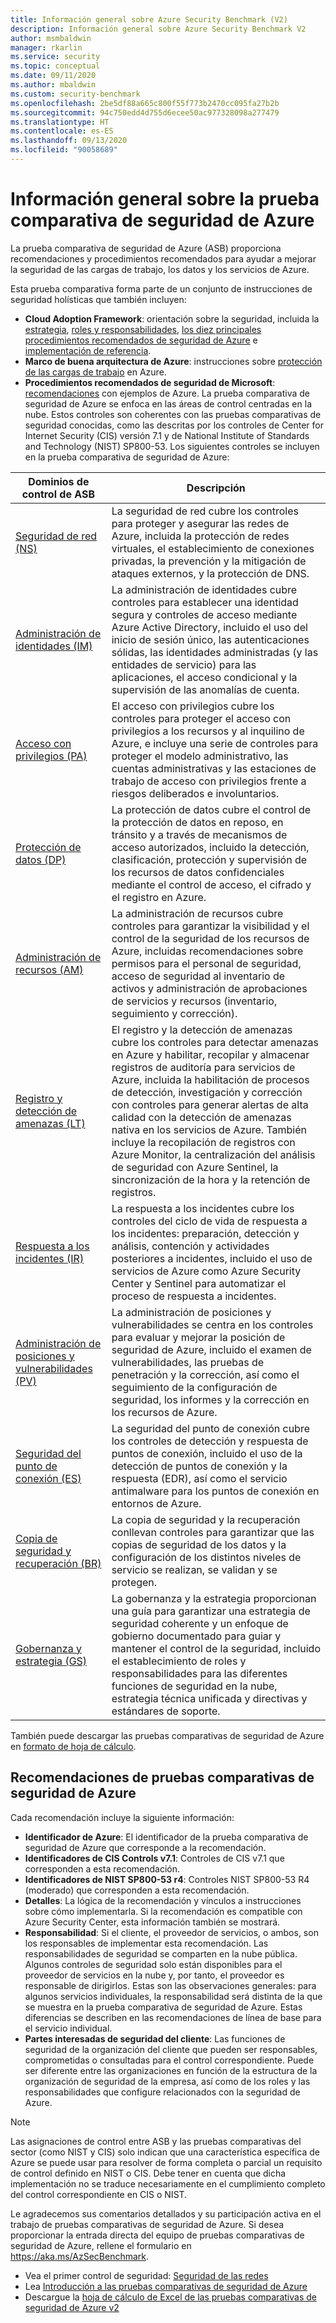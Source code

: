 ```yaml
---
title: Información general sobre Azure Security Benchmark (V2)
description: Información general sobre Azure Security Benchmark V2
author: msmbaldwin
manager: rkarlin
ms.service: security
ms.topic: conceptual
ms.date: 09/11/2020
ms.author: mbaldwin
ms.custom: security-benchmark
ms.openlocfilehash: 2be5df88a665c800f55f773b2470cc095fa27b2b
ms.sourcegitcommit: 94c750edd4d755d6ecee50ac977328098a277479
ms.translationtype: HT
ms.contentlocale: es-ES
ms.lasthandoff: 09/13/2020
ms.locfileid: "90058689"
---
```

# <a name="overview-of-the-azure-security-benchmark"></a>Información general sobre la prueba comparativa de seguridad de Azure

La prueba comparativa de seguridad de Azure (ASB) proporciona recomendaciones y procedimientos recomendados para ayudar a mejorar la seguridad de las cargas de trabajo, los datos y los servicios de Azure.

Esta prueba comparativa forma parte de un conjunto de instrucciones de seguridad holísticas que también incluyen:

- **Cloud Adoption Framework**: orientación sobre la seguridad, incluida la [estrategia](/azure/cloud-adoption-framework/strategy/define-security-strategy), [roles y responsabilidades](/azure/cloud-adoption-framework/organize/cloud-security), [los diez principales procedimientos recomendados de seguridad de Azure](/azure/cloud-adoption-framework/get-started/security#step-1-establish-essential-security-practices) e [implementación de referencia](/azure/cloud-adoption-framework/ready/enterprise-scale/).
- **Marco de buena arquitectura de Azure**: instrucciones sobre [protección de las cargas de trabajo](https://docs.microsoft.com/assessments/?mode=pre-assessment&session=local) en Azure.
- **Procedimientos recomendados de seguridad de Microsoft**: [recomendaciones](/security/compass/microsoft-security-compass-introduction) con ejemplos de Azure.
 La prueba comparativa de seguridad de Azure se enfoca en las áreas de control centradas en la nube. Estos controles son coherentes con las pruebas comparativas de seguridad conocidas, como las descritas por los controles de Center for Internet Security (CIS) versión 7.1 y de National Institute of Standards and Technology (NIST) SP800-53.
Los siguientes controles se incluyen en la prueba comparativa de seguridad de Azure:

| Dominios de control de ASB | Descripción 
|--|--|
| [Seguridad de red (NS)](security-controls-v2-network-security.md) | La seguridad de red cubre los controles para proteger y asegurar las redes de Azure, incluida la protección de redes virtuales, el establecimiento de conexiones privadas, la prevención y la mitigación de ataques externos, y la protección de DNS. |
| [Administración de identidades (IM)](security-controls-v2-identity-management.md) | La administración de identidades cubre controles para establecer una identidad segura y controles de acceso mediante Azure Active Directory, incluido el uso del inicio de sesión único, las autenticaciones sólidas, las identidades administradas (y las entidades de servicio) para las aplicaciones, el acceso condicional y la supervisión de las anomalías de cuenta. |
| [Acceso con privilegios (PA)](security-controls-v2-privileged-access.md) | El acceso con privilegios cubre los controles para proteger el acceso con privilegios a los recursos y al inquilino de Azure, e incluye una serie de controles para proteger el modelo administrativo, las cuentas administrativas y las estaciones de trabajo de acceso con privilegios frente a riesgos deliberados e involuntarios. |
| [Protección de datos (DP)](security-controls-v2-data-protection.md) | La protección de datos cubre el control de la protección de datos en reposo, en tránsito y a través de mecanismos de acceso autorizados, incluido la detección, clasificación, protección y supervisión de los recursos de datos confidenciales mediante el control de acceso, el cifrado y el registro en Azure. |
| [Administración de recursos (AM)](security-controls-v2-asset-management.md) | La administración de recursos cubre controles para garantizar la visibilidad y el control de la seguridad de los recursos de Azure, incluidas recomendaciones sobre permisos para el personal de seguridad, acceso de seguridad al inventario de activos y administración de aprobaciones de servicios y recursos (inventario, seguimiento y corrección). |
| [Registro y detección de amenazas (LT)](security-controls-v2-logging-threat-detection.md) | El registro y la detección de amenazas cubre los controles para detectar amenazas en Azure y habilitar, recopilar y almacenar registros de auditoría para servicios de Azure, incluida la habilitación de procesos de detección, investigación y corrección con controles para generar alertas de alta calidad con la detección de amenazas nativa en los servicios de Azure. También incluye la recopilación de registros con Azure Monitor, la centralización del análisis de seguridad con Azure Sentinel, la sincronización de la hora y la retención de registros. |
| [Respuesta a los incidentes (IR)](security-controls-v2-incident-response.md) | La respuesta a los incidentes cubre los controles del ciclo de vida de respuesta a los incidentes: preparación, detección y análisis, contención y actividades posteriores a incidentes, incluido el uso de servicios de Azure como Azure Security Center y Sentinel para automatizar el proceso de respuesta a incidentes. |
| [Administración de posiciones y vulnerabilidades (PV)](security-controls-v2-posture-vulnerability-management.md) | La administración de posiciones y vulnerabilidades se centra en los controles para evaluar y mejorar la posición de seguridad de Azure, incluido el examen de vulnerabilidades, las pruebas de penetración y la corrección, así como el seguimiento de la configuración de seguridad, los informes y la corrección en los recursos de Azure. |
| [Seguridad del punto de conexión (ES)](security-controls-v2-endpoint-security.md) | La seguridad del punto de conexión cubre los controles de detección y respuesta de puntos de conexión, incluido el uso de la detección de puntos de conexión y la respuesta (EDR), así como el servicio antimalware para los puntos de conexión en entornos de Azure. |
| [Copia de seguridad y recuperación (BR)](security-controls-v2-backup-recovery.md) | La copia de seguridad y la recuperación conllevan controles para garantizar que las copias de seguridad de los datos y la configuración de los distintos niveles de servicio se realizan, se validan y se protegen. |
| [Gobernanza y estrategia (GS)](security-controls-v2-governance-strategy.md) | La gobernanza y la estrategia proporcionan una guía para garantizar una estrategia de seguridad coherente y un enfoque de gobierno documentado para guiar y mantener el control de la seguridad, incluido el establecimiento de roles y responsabilidades para las diferentes funciones de seguridad en la nube, estrategia técnica unificada y directivas y estándares de soporte. |

También puede descargar las pruebas comparativas de seguridad de Azure en [formato de hoja de cálculo](https://github.com/MicrosoftDocs/SecurityBenchmarks/tree/master/Azure%20Security%20Benchmark).

## <a name="azure-security-benchmark-recommendations"></a>Recomendaciones de pruebas comparativas de seguridad de Azure

Cada recomendación incluye la siguiente información:

- **Identificador de Azure**: El identificador de la prueba comparativa de seguridad de Azure que corresponde a la recomendación.
- **Identificadores de CIS Controls v7.1**: Controles de CIS v7.1 que corresponden a esta recomendación.
- **Identificadores de NIST SP800-53 r4**: Controles NIST SP800-53 R4 (moderado) que corresponden a esta recomendación.
- **Detalles**: La lógica de la recomendación y vínculos a instrucciones sobre cómo implementarla. Si la recomendación es compatible con Azure Security Center, esta información también se mostrará.
- **Responsabilidad**: Si el cliente, el proveedor de servicios, o ambos, son los responsables de implementar esta recomendación. Las responsabilidades de seguridad se comparten en la nube pública. Algunos controles de seguridad solo están disponibles para el proveedor de servicios en la nube y, por tanto, el proveedor es responsable de dirigirlos. Estas son las observaciones generales: para algunos servicios individuales, la responsabilidad será distinta de la que se muestra en la prueba comparativa de seguridad de Azure. Estas diferencias se describen en las recomendaciones de línea de base para el servicio individual.
- **Partes interesadas de seguridad del cliente**: Las funciones de seguridad de la organización del cliente que pueden ser responsables, comprometidas o consultadas para el control correspondiente. Puede ser diferente entre las organizaciones en función de la estructura de la organización de seguridad de la empresa, así como de los roles y las responsabilidades que configure relacionados con la seguridad de Azure.

> [!NOTE]
> Las asignaciones de control entre ASB y las pruebas comparativas del sector (como NIST y CIS) solo indican que una característica específica de Azure se puede usar para resolver de forma completa o parcial un requisito de control definido en NIST o CIS. Debe tener en cuenta que dicha implementación no se traduce necesariamente en el cumplimiento completo del control correspondiente en CIS o NIST.

Le agradecemos sus comentarios detallados y su participación activa en el trabajo de pruebas comparativas de seguridad de Azure. Si desea proporcionar la entrada directa del equipo de pruebas comparativas de seguridad de Azure, rellene el formulario en https://aka.ms/AzSecBenchmark.


- Vea el primer control de seguridad: [Seguridad de las redes](security-control-network-security.md)
- Lea [Introducción a las pruebas comparativas de seguridad de Azure](introduction.md)
- Descargue la [hoja de cálculo de Excel de las pruebas comparativas de seguridad de Azure v2](https://github.com/MicrosoftDocs/SecurityBenchmarks/tree/master/Azure%20Security%20Benchmark)